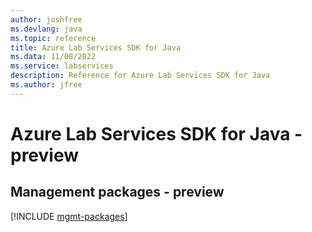 ```yaml
---
author: joshfree
ms.devlang: java
ms.topic: reference
title: Azure Lab Services SDK for Java
ms.data: 11/08/2022
ms.service: labservices
description: Reference for Azure Lab Services SDK for Java
ms.author: jfree
---
```

# Azure Lab Services SDK for Java - preview

## Management packages - preview
[!INCLUDE [mgmt-packages](lab-services-mgmt-index.md)]